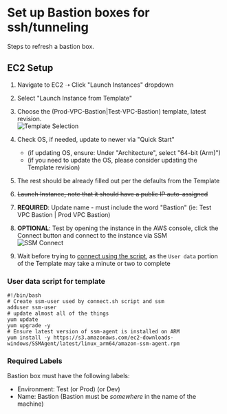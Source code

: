 # Set up Bastion boxes for ssh/tunneling

Steps to refresh a bastion box.

## EC2 Setup

1. Navigate to EC2 ➝ Click "Launch Instances" dropdown
2. Select "Launch Instance from Template"
3. Choose the (Prod-VPC-Bastion|Test-VPC-Bastion) template, latest revision.<br>
![Template Selection](../images/bastion-template.png)

4. Check OS, if needed, update to newer via "Quick Start"
    - (if updating OS, ensure: Under "Architecture", select "64-bit (Arm)")
    - (if you need to update the OS, please consider updating the Template revision)
5. The rest should be already filled out per the defaults from the Template
6. ~~Launch Instance, note that it should have a public IP auto-assigned~~
7. <b>REQUIRED</b>: Update name - must include the word "Bastion" (ie: Test VPC Bastion | Prod VPC Bastion)
8. <b>OPTIONAL</b>: Test by opening the instance in the AWS console, click the Connect button and connect to the instance via SSM<br>
![SSM Connect](../images/ssm-connect.png)

9. Wait before trying to [connect using the script](README.md), as the `User data` portion of the Template may take a minute or two to complete

### User data script for template

```
#!/bin/bash
# Create ssm-user used by connect.sh script and ssm
adduser ssm-user
# update almost all of the things
yum update
yum upgrade -y
# Ensure latest version of ssm-agent is installed on ARM
yum install -y https://s3.amazonaws.com/ec2-downloads-windows/SSMAgent/latest/linux_arm64/amazon-ssm-agent.rpm
```

### Required Labels

Bastion box must have the following labels:

- Environment: Test (or Prod) (or Dev)
- Name: Bastion (Bastion must be <i>somewhere</i> in the name of the machine)
